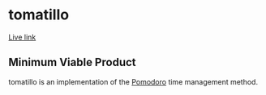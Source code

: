 # tomatillo

[Live link](http://miner-barnaby-21821.bitballoon.com/)

## Minimum Viable Product

tomatillo is an implementation of the [Pomodoro](https://en.wikipedia.org/wiki/Pomodoro_Technique) time management method.